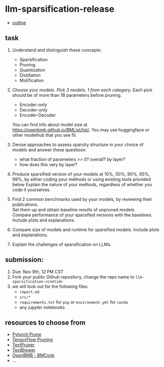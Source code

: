 # llm-sparsification-release

- [outline](https://oaklight.github.io/dls2022/assignments/lab%204%20sketch.pdf)

## task

1. Understand and distinguish these concepts: 
   - Sparsification
   - Pruning
   - Quantization
   - Distillation
   - MoEfication

2. Choose your models. *Pick 3 models, 1 from each category.* Each pick should be of more than 1B parameters before pruning.
   - Encoder-only
   - Decoder-only
   - Encoder-Decoder

   You can find info about model size at https://openbmb.github.io/BMList/list/. You may use huggingface or other modelhub that you see fit.

3. Devise approaches to assess sparsity structure in your choice of models and answer these questiosn:
   - what fraction of parameters >> 0? overall? by layer?
   - how does this vary by layer?

4. Produce sparsified version of your models at 10%, 50%, 90%, 95%, 99%, by either coding your methods or using existing tools provided below
   Explain the nature of your methods, regardless of whether you code it yourselves.

5. Find 2 common benchmarks used by your models, by reviewing their publications. \
   Set them up and obtain baseline results of unpruned models. \
   Compare performance of your sparsified versions with the baselines.
   Include plots and explanations.

6. Compare size of models and runtime for sparsified models. Include plots and explanations.

7. Explain the challenges of sparsification on LLMs.

## submission:
1. Due: Nov 9th, 12 PM CST
2. Fork your public Github repository, change the repo name to `llm-sparsification-<cnetid>`
3. we will look out for the following files:
   - `report.md`
   - `src/*`
   - `requirements.txt` for `pip` or `environment.yml` for `conda`
   - any jupyter notebooks

## resources to choose from
- [Pytorch Prune](https://pytorch.org/tutorials/intermediate/pruning_tutorial.html)
- [TensorFlow Pruning](https://www.tensorflow.org/model_optimization/guide/pruning/comprehensive_guide)
- [TextPruner](https://github.com/airaria/TextPruner)
- [TextBrewer](https://github.com/airaria/TextBrewer)
- [OpenBMB - BMCook](https://github.com/OpenBMB/BMCook)
- ...